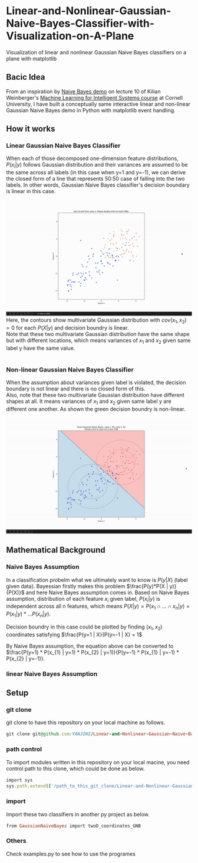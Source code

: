 # Linear-and-Nonlinear-Gaussian-Naive-Bayes-Classifier-with-Visualization-on-A-Plane
Visualization of linear and nonlinear Gaussian Naive Bayes classifiers on a plane with matplotlib

## Bacic Idea
From an inspiration by [Naive Bayes demo](https://youtu.be/rqB0XWoMreU?t=2498) on lecture 10 of Kilian Weinberger's [Machine Learning for Intelligent Systems course](https://www.cs.cornell.edu/courses/cs4780/2018fa/) at Cornell University, I have built a conceptually same interactive linear and non-linear Gaussian Naive Bayes demo in Python with matplotlib event handling. <br />

## How it works
### Linear Gaussian Naive Bayes Classifier
When each of those decomposed one-dimension feature distributions, $P(x_{i} | y)$ follows Gaussian distribution and their variances are assumed to be the same across all labels (in this case when y=1 and y=-1), we can derive the closed form of a line that represents 50:50 case of falling into the two labels. In other words, Gaussian Naive Bayes classifier's decision boundary is linear in this case.

![linear_GNB](/images/linear_GNB.gif) <br />
Here, the contours show multivariate Gaussian distribution with $cov(x_{1}, x_{2})=0$ for each $P(X | y)$ and decision boundry is linear. <br />
Note that these two multivariate Gaussian distribution have the same shape but with different locations, which means variances of $x_{1}$ and $x_{2}$ given same label y have the same value. 
<br />
<br />

### Non-linear Gaussian Naive Bayes Classifier
When the assumption about variances given label is violated, the decision boundary is not linear and there is no closed form of this. <br />
Also, note that these two multivariate Gaussian distribution have different shapes at all. It means variances of $x_{1}$ and $x_{2}$ given same label y are different one another. As shown the green decision boundry is non-linear.

![nonlinear_GNB](/images/nonlinear_GNB.gif) <br />

## Mathematical Background
### Naive Bayes Assumption
In a classification probelm what we ultimately want to know is $P(y | X)$ (label given data). Bayessian firstly makes this problem $\frac{P(y)*P(X | y)}{P(X)}$ and here Naive Bayes assumption comes in. Based on Naive Bayes assumption, distribution of each feature $x_{i}$ given label, $P(x_{i} | y)$ is independent across all n features, which means $P(X | y) = P(x_{1} \cap ... \cap x_n | y) = P(x_1 | y)*...P(x_n | y)$. <br />

Decision boundry in this case could be plotted by finding $(x_{1}, x_{2})$ coordinates satisfying $\frac{P(y=1 | X}{P(y=-1 | X} = 1$ <br />

By Naive Bayes assumption, the equation above can be converted to $\frac{P(y=1) * P(x_{1} | y=1) * P(x_{2} | y=1)}{P(y=-1) * P(x_{1} | y=-1) * P(x_{2} | y=-1)}. 
### linear Naive Bayes Assumption

## Setup

### git clone
git clone to have this repository on your local machine as follows.
```ruby
git clone git@github.com:YANJINI/Linear-and-Nonlinear-Gaussian-Naive-Bayes-Classifier-with-Visualization-on-A-Plane.git
```

### path control
To import modules written in this repository on your local macine, you need control path to this clone, which could be done as below.
```ruby
import sys
sys.path.extend(['/path_to_this_git_clone/Linear-and-Nonlinear-Gaussian-Naive-Bayes-Classifier-with-Visualization-on-A-Plane'])
```

### import 
Import these two classifiers in another py project as below.
```ruby
from GaussianNaiveBayes import twoD_coordinates_GNB
```

### Others
Check examples.py to see how to use the programes
